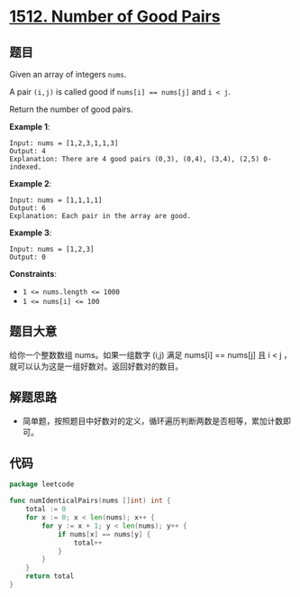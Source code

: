# [1512. Number of Good Pairs](https://leetcode.com/problems/number-of-good-pairs/)

## 题目

Given an array of integers `nums`.

A pair `(i,j)` is called good if `nums[i] == nums[j]` and `i < j`.

Return the number of good pairs.

**Example 1**:

```
Input: nums = [1,2,3,1,1,3]
Output: 4
Explanation: There are 4 good pairs (0,3), (0,4), (3,4), (2,5) 0-indexed.

```

**Example 2**:

```
Input: nums = [1,1,1,1]
Output: 6
Explanation: Each pair in the array are good.

```

**Example 3**:

```
Input: nums = [1,2,3]
Output: 0

```

**Constraints**:

- `1 <= nums.length <= 1000`
- `1 <= nums[i] <= 100`

## 题目大意

给你一个整数数组 nums。如果一组数字 (i,j) 满足 nums[i] == nums[j] 且 i < j ，就可以认为这是一组好数对。返回好数对的数目。

## 解题思路

- 简单题，按照题目中好数对的定义，循环遍历判断两数是否相等，累加计数即可。

## 代码

```go
package leetcode

func numIdenticalPairs(nums []int) int {
	total := 0
	for x := 0; x < len(nums); x++ {
		for y := x + 1; y < len(nums); y++ {
			if nums[x] == nums[y] {
				total++
			}
		}
	}
	return total
}

```